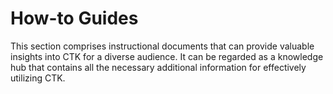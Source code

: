 # How-to Guides

This section comprises instructional documents that can provide valuable insights into CTK for a diverse audience. It can be regarded as a knowledge hub that contains all the necessary additional information for effectively utilizing CTK.

